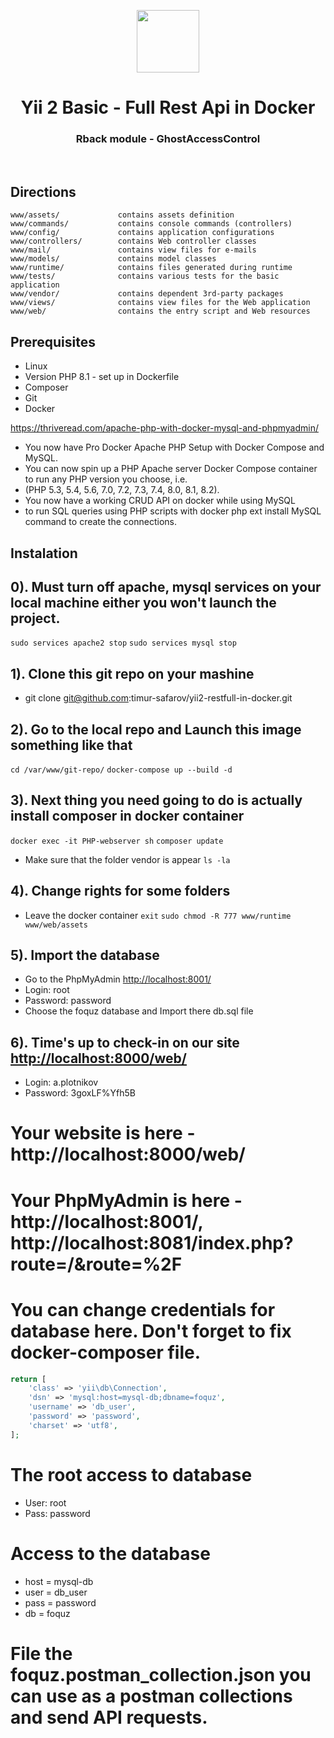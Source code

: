 <p align="center">
    <a href="https://github.com/yiisoft" target="_blank">
        <img src="https://avatars0.githubusercontent.com/u/993323" height="100px">
    </a>
    <h1 align="center">Yii 2 Basic - Full Rest Api in Docker</h1>
    <h3 align="center">Rback module - GhostAccessControl</h3>
    <br>
</p>

Directions
-------------------

	www/assets/             contains assets definition
	www/commands/           contains console commands (controllers)
	www/config/             contains application configurations
	www/controllers/        contains Web controller classes
	www/mail/               contains view files for e-mails
	www/models/             contains model classes
	www/runtime/            contains files generated during runtime
	www/tests/              contains various tests for the basic application
	www/vendor/             contains dependent 3rd-party packages
	www/views/              contains view files for the Web application
	www/web/                contains the entry script and Web resources


Prerequisites
------------

* Linux
* Version PHP 8.1 - set up in Dockerfile
* Composer
* Git
* Docker

<a href="https://thriveread.com/apache-php-with-docker-mysql-and-phpmyadmin/" target="_blank">
	https://thriveread.com/apache-php-with-docker-mysql-and-phpmyadmin/
</a>

- You now have Pro Docker Apache PHP Setup with Docker Compose and MySQL. 
- You can now spin up a PHP Apache server Docker Compose container to run any PHP version you choose, i.e. 
- (PHP 5.3, 5.4, 5.6, 7.0, 7.2, 7.3, 7.4, 8.0, 8.1, 8.2). 
- You now have a working CRUD API on docker while using MySQL 
- to run SQL queries using PHP scripts with docker php ext install MySQL command to create the connections.

Instalation
------------

## 0). Must turn off apache, mysql services on your local machine either you won't launch the project.
``` sudo services apache2 stop ```
``` sudo services mysql stop ```

## 1). Clone this git repo on your mashine
- git clone git@github.com:timur-safarov/yii2-restfull-in-docker.git

## 2). Go to the local repo and Launch this image something like that
``` cd /var/www/git-repo/ ```
``` docker-compose up --build -d ```

## 3). Next thing you need going to do is actually install composer in docker container
``` docker exec -it PHP-webserver sh ```
``` composer update ```
- Make sure that the folder vendor is appear
``` ls -la ```

## 4). Change rights for some folders
- Leave the docker container
``` exit ```
``` sudo chmod -R 777 www/runtime www/web/assets ```

## 5). Import the database
- Go to the PhpMyAdmin
<a href="http://localhost:8001/" target="_blank">http://localhost:8001/</a>
- Login: root
- Password: password
- Choose the foquz database and Import there db.sql file

## 6). Time's up to check-in on our site <a href="http://localhost:8000/web/" target="_blank">http://localhost:8000/web/</a>
- Login: a.plotnikov
- Password: 3goxLF%Yfh5B

# Your website is here - http://localhost:8000/web/
# Your PhpMyAdmin is here - http://localhost:8001/, http://localhost:8081/index.php?route=/&route=%2F


# You can change credentials for database here. Don't forget to fix docker-composer file.
```php
return [
    'class' => 'yii\db\Connection',
    'dsn' => 'mysql:host=mysql-db;dbname=foquz',
    'username' => 'db_user',
    'password' => 'password',
    'charset' => 'utf8',
];
```
# The root access to database
- User: root
- Pass: password

# Access to the database
- host = mysql-db
- user = db_user
- pass = password
- db = foquz

# File the foquz.postman_collection.json you can use as a postman collections and send API requests.

